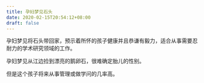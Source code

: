 ```yaml
---
title: 孕妇梦见石头
date: 2020-02-15T20:54:12+08:00
draft: false
---
```


孕妇梦见将石头带回家，预示着所怀的孩子健康并且恭谦有毅力，适合从事需要忍耐力的学术研究领域的工作。


孕妇梦见从江边捡到漂亮的鹅卵石，很难确定胎儿的性别。

但是这个孩子将来从事管理或做学问的几率高。

